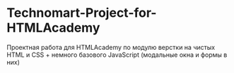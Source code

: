 # Technomart-Project-for-HTMLAcademy
 Проектная работа для HTMLAcademy по модулю верстки на чистых HTML и CSS + немного базового JavaScript (модальные окна и формы в них)
